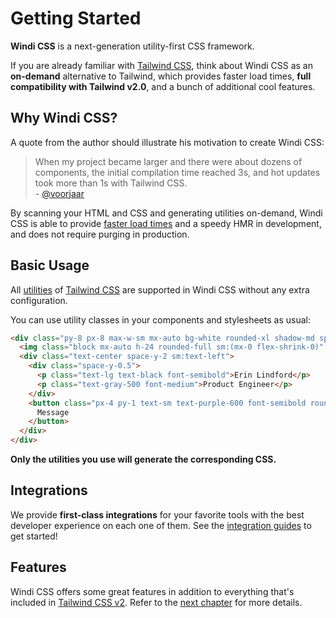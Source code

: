 [tailwind css]: https://tailwindcss.com/docs
[tailwind css v2]: https://blog.tailwindcss.com/tailwindcss-v2
[discussions]: https://github.com/windicss/windicss/discussions
[GitHub Issues]: https://github.com/windicss/windicss/issues?q=is%3Aissue+is%3Aopen+sort%3Aupdated-desc
[GitHub Discussions]: https://github.com/windicss/windicss/discussions
[autoprefixer]: https://autoprefixer.github.io/
[utilities reference]: /utilities/
[utilities]: /utilities/
[directives]: /features/directives

[video comparison]: https://twitter.com/antfu7/status/1361398324587163648
[options]: /guide/configuration
[features]: /features/

# Getting Started

**Windi CSS** is a next-generation utility-first CSS framework.

If you are already familiar with [Tailwind CSS], think about Windi CSS as an **on-demand** alternative to Tailwind, which provides faster load times, **full compatibility with Tailwind v2.0**, and a bunch of additional cool features.

## Why Windi CSS?

A quote from the author should illustrate his motivation to create Windi CSS:

> When my project became larger and there were about dozens of components, the initial compilation time reached 3s, and hot updates took more than 1s with Tailwind CSS.    
> \- [@voorjaar](https://github.com/voorjaar)

By scanning your HTML and CSS and generating utilities on-demand, Windi CSS is able to provide [faster load times][video comparison] and a speedy HMR in development, and does not require purging in production.

## Basic Usage

All [utilities] of [Tailwind CSS] are supported in Windi CSS without any extra configuration.

You can use utility classes in your components and stylesheets as usual:

```html
<div class="py-8 px-8 max-w-sm mx-auto bg-white rounded-xl shadow-md space-y-2 sm:(py-4 flex items-center space-y-0 space-x-6)">
  <img class="block mx-auto h-24 rounded-full sm:(mx-0 flex-shrink-0)" src="/img/erin-lindford.jpg" alt="Woman's Face" />
  <div class="text-center space-y-2 sm:text-left">
    <div class="space-y-0.5">
      <p class="text-lg text-black font-semibold">Erin Lindford</p>
      <p class="text-gray-500 font-medium">Product Engineer</p>
    </div>
    <button class="px-4 py-1 text-sm text-purple-600 font-semibold rounded-full border border-purple-200 hover:(text-white bg-purple-600 border-transparent) focus:(outline-none ring-2 ring-purple-600 ring-offset-2)">
      Message
    </button>
  </div>
</div>
```

**Only the utilities you use will generate the corresponding CSS.**

## Integrations

We provide **first-class integrations** for your favorite tools with the best developer experience on each one of them. See the [integration guides](/guide/installation) to get started!

## Features

Windi CSS offers some great features in addition to everything that's included in [Tailwind CSS v2][tailwind css v2]. Refer to the [next chapter][features] for more details.
